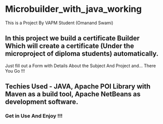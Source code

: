 # Microbuilder_with_java_working


This is a Project By VAPM Student (Omanand Swami)

## In this project we build a certificate Builder Which will create a certificate (Under the microproject of diploma students) automatically. 
Just fill out a Form with Details About the Subject And Project and...
There You Go !!!

## Techies Used - JAVA, Apache POI Library with Maven as a build tool, Apache NetBeans as development software.

### Get in Use And Enjoy !!!
